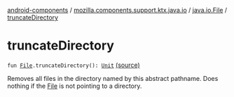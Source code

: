 [android-components](../../index.md) / [mozilla.components.support.ktx.java.io](../index.md) / [java.io.File](index.md) / [truncateDirectory](./truncate-directory.md)

# truncateDirectory

`fun `[`File`](http://docs.oracle.com/javase/7/docs/api/java/io/File.html)`.truncateDirectory(): `[`Unit`](https://kotlinlang.org/api/latest/jvm/stdlib/kotlin/-unit/index.html) [(source)](https://github.com/mozilla-mobile/android-components/blob/master/components/support/ktx/src/main/java/mozilla/components/support/ktx/java/io/File.kt#L13)

Removes all files in the directory named by this abstract pathname. Does nothing if the [File](http://docs.oracle.com/javase/7/docs/api/java/io/File.html) is not pointing to
a directory.

